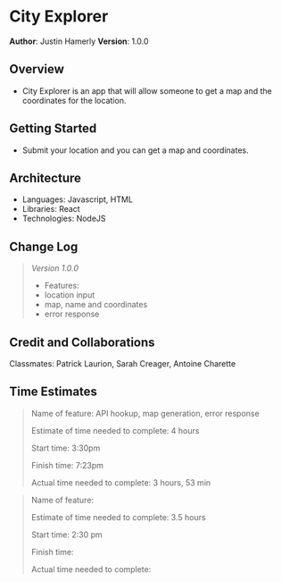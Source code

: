 # City Explorer

**Author**: Justin Hamerly
**Version**: 1.0.0

## Overview

- City Explorer is an app that will allow someone to get a map and the coordinates for the location.

## Getting Started

- Submit your location and you can get a map and coordinates.

## Architecture

- Languages: Javascript, HTML
- Libraries: React
- Technologies: NodeJS

## Change Log

> *Version 1.0.0*
>
>- Features:
>- location input
>- map, name and coordinates
>- error response

## Credit and Collaborations

Classmates: Patrick Laurion, Sarah Creager, Antoine Charette

## Time Estimates

>Name of feature: API hookup, map generation, error response
>
>Estimate of time needed to complete: 4 hours
>
>Start time: 3:30pm
>
>Finish time: 7:23pm
>
>Actual time needed to complete: 3 hours, 53 min

>Name of feature: 
>
>Estimate of time needed to complete: 3.5 hours
>
>Start time: 2:30 pm
>
>Finish time: 
>
>Actual time needed to complete: 

